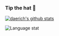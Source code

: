 ### Tip the hat  🎩 

[![daerich's github stats](https://github-readme-stats.vercel.app/api?username=daerich&include_all_commits=true&show_icons=true&hide_title=true&hide_border=true?exclude_repo=daerich.github.io,daerich.github.io.old)](https://github.com/daerich)

![Language stat](https://github-readme-stats.vercel.app/api/top-langs/?username=daerich&exclude_repo=daerich.github.io,daerich.github.io.old,Payday-Left-Handed-Mod)
<!--
**daerich/daerich** is a ✨ _special_ ✨ repository because its `README.md` (this file) appears on your GitHub profile.

Here are some ideas to get you started:

- 🔭 I’m currently working on ...
- 🌱 I’m currently learning ...
- 👯 I’m looking to collaborate on ...
- 🤔 I’m looking for help with ...
- 💬 Ask me about ...
- 📫 How to reach me: ...
- 😄 Pronouns: ...
- ⚡ Fun fact: ...
-->
